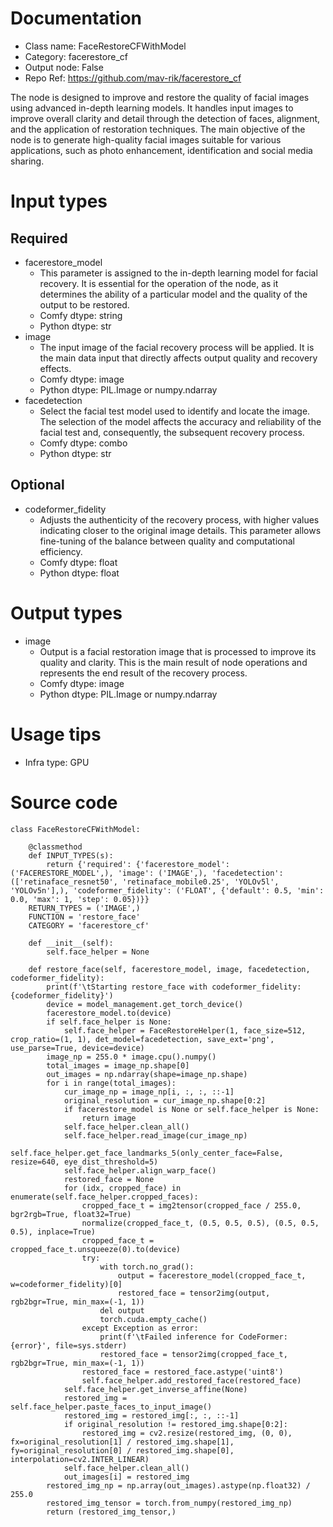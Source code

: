 # Documentation
- Class name: FaceRestoreCFWithModel
- Category: facerestore_cf
- Output node: False
- Repo Ref: https://github.com/mav-rik/facerestore_cf

The node is designed to improve and restore the quality of facial images using advanced in-depth learning models. It handles input images to improve overall clarity and detail through the detection of faces, alignment, and the application of restoration techniques. The main objective of the node is to generate high-quality facial images suitable for various applications, such as photo enhancement, identification and social media sharing.

# Input types
## Required
- facerestore_model
    - This parameter is assigned to the in-depth learning model for facial recovery. It is essential for the operation of the node, as it determines the ability of a particular model and the quality of the output to be restored.
    - Comfy dtype: string
    - Python dtype: str
- image
    - The input image of the facial recovery process will be applied. It is the main data input that directly affects output quality and recovery effects.
    - Comfy dtype: image
    - Python dtype: PIL.Image or numpy.ndarray
- facedetection
    - Select the facial test model used to identify and locate the image. The selection of the model affects the accuracy and reliability of the facial test and, consequently, the subsequent recovery process.
    - Comfy dtype: combo
    - Python dtype: str
## Optional
- codeformer_fidelity
    - Adjusts the authenticity of the recovery process, with higher values indicating closer to the original image details. This parameter allows fine-tuning of the balance between quality and computational efficiency.
    - Comfy dtype: float
    - Python dtype: float

# Output types
- image
    - Output is a facial restoration image that is processed to improve its quality and clarity. This is the main result of node operations and represents the end result of the recovery process.
    - Comfy dtype: image
    - Python dtype: PIL.Image or numpy.ndarray

# Usage tips
- Infra type: GPU

# Source code
```
class FaceRestoreCFWithModel:

    @classmethod
    def INPUT_TYPES(s):
        return {'required': {'facerestore_model': ('FACERESTORE_MODEL',), 'image': ('IMAGE',), 'facedetection': (['retinaface_resnet50', 'retinaface_mobile0.25', 'YOLOv5l', 'YOLOv5n'],), 'codeformer_fidelity': ('FLOAT', {'default': 0.5, 'min': 0.0, 'max': 1, 'step': 0.05})}}
    RETURN_TYPES = ('IMAGE',)
    FUNCTION = 'restore_face'
    CATEGORY = 'facerestore_cf'

    def __init__(self):
        self.face_helper = None

    def restore_face(self, facerestore_model, image, facedetection, codeformer_fidelity):
        print(f'\tStarting restore_face with codeformer_fidelity: {codeformer_fidelity}')
        device = model_management.get_torch_device()
        facerestore_model.to(device)
        if self.face_helper is None:
            self.face_helper = FaceRestoreHelper(1, face_size=512, crop_ratio=(1, 1), det_model=facedetection, save_ext='png', use_parse=True, device=device)
        image_np = 255.0 * image.cpu().numpy()
        total_images = image_np.shape[0]
        out_images = np.ndarray(shape=image_np.shape)
        for i in range(total_images):
            cur_image_np = image_np[i, :, :, ::-1]
            original_resolution = cur_image_np.shape[0:2]
            if facerestore_model is None or self.face_helper is None:
                return image
            self.face_helper.clean_all()
            self.face_helper.read_image(cur_image_np)
            self.face_helper.get_face_landmarks_5(only_center_face=False, resize=640, eye_dist_threshold=5)
            self.face_helper.align_warp_face()
            restored_face = None
            for (idx, cropped_face) in enumerate(self.face_helper.cropped_faces):
                cropped_face_t = img2tensor(cropped_face / 255.0, bgr2rgb=True, float32=True)
                normalize(cropped_face_t, (0.5, 0.5, 0.5), (0.5, 0.5, 0.5), inplace=True)
                cropped_face_t = cropped_face_t.unsqueeze(0).to(device)
                try:
                    with torch.no_grad():
                        output = facerestore_model(cropped_face_t, w=codeformer_fidelity)[0]
                        restored_face = tensor2img(output, rgb2bgr=True, min_max=(-1, 1))
                    del output
                    torch.cuda.empty_cache()
                except Exception as error:
                    print(f'\tFailed inference for CodeFormer: {error}', file=sys.stderr)
                    restored_face = tensor2img(cropped_face_t, rgb2bgr=True, min_max=(-1, 1))
                restored_face = restored_face.astype('uint8')
                self.face_helper.add_restored_face(restored_face)
            self.face_helper.get_inverse_affine(None)
            restored_img = self.face_helper.paste_faces_to_input_image()
            restored_img = restored_img[:, :, ::-1]
            if original_resolution != restored_img.shape[0:2]:
                restored_img = cv2.resize(restored_img, (0, 0), fx=original_resolution[1] / restored_img.shape[1], fy=original_resolution[0] / restored_img.shape[0], interpolation=cv2.INTER_LINEAR)
            self.face_helper.clean_all()
            out_images[i] = restored_img
        restored_img_np = np.array(out_images).astype(np.float32) / 255.0
        restored_img_tensor = torch.from_numpy(restored_img_np)
        return (restored_img_tensor,)
```